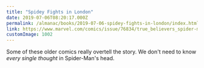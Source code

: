 ```yaml
---
title: "Spidey Fights in London"
date: 2019-07-06T08:20:17.000Z
permalink: /almanac/books/2019-07-06-spidey-fights-in-london/index.html
link: https://www.marvel.com/comics/issue/76834/true_believers_spider-man_-_spidey_fights_in_london_2019_1
customImage: 1002
---
```


Some of these older comics really overtell the story. We don't need to know _every single thought_ in Spider-Man's head.